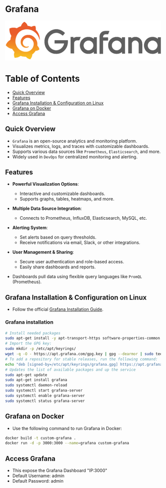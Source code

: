 # Grafana
![Architecture](/Images/Grafana_logo.png)

# Table of Contents
- [Quick Overview](#quick-overview)
- [Features](#features)
- [Grafana Installation & Configuration on Linux](#grafana-linux)
- [Grafana on Docker](#grafana-on-docker)
- [Access Grafana](#access-grafana)

## Quick Overview

- `Grafana` is an open-source analytics and monitoring platform.  
- Visualizes metrics, logs, and traces with customizable dashboards.  
- Supports various data sources like `Prometheus`, `Elasticsearch`, and more.  
- Widely used in `DevOps` for centralized monitoring and alerting.

## Features
- **Powerful Visualization Options**:  
  - Interactive and customizable dashboards.  
  - Supports graphs, tables, heatmaps, and more.  

- **Multiple Data Source Integration**:  
  - Connects to Prometheus, InfluxDB, Elasticsearch, MySQL, etc.  

- **Alerting System**:  
  - Set alerts based on query thresholds.  
  - Receive notifications via email, Slack, or other integrations.  

- **User Management & Sharing**:  
  - Secure user authentication and role-based access.  
  - Easily share dashboards and reports.


- Dashboards pull data using flexible query languages like `PromQL` (Prometheus).

## Grafana Installation & Configuration on Linux
- Follow the official [Grafana Installation Guide](https://grafana.com/docs/grafana/latest/installation/).

### Grafana installation
```bash
# Install needed packages
sudo apt-get install -y apt-transport-https software-properties-common wget
# Import the GPG key:
sudo mkdir -p /etc/apt/keyrings/
wget -q -O - https://apt.grafana.com/gpg.key | gpg --dearmor | sudo tee /etc/apt/keyrings/grafana.gpg > /dev/null
# To add a repository for stable releases, run the following command:
echo "deb [signed-by=/etc/apt/keyrings/grafana.gpg] https://apt.grafana.com stable main" | sudo tee -a /etc/apt/sources.list.d/grafana.list
# Updates the list of available packages and up the service
sudo apt-get update
sudo apt-get install grafana
sudo systemctl daemon-reload
sudo systemctl start grafana-server
sudo systemctl enable grafana-server
sudo systemctl status grafana-server
```


## Grafana on Docker
- Use the following command to run Grafana in Docker:  
```bash
docker build -t custom-grafana .
docker run -d -p 3000:3000 --name=grafana custom-grafana
```


## Access Grafana
- This expose the Grafana Dashboard "IP:3000"
- Default Username: admin
- Default Password: admin


